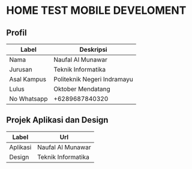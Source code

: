 # HOME TEST MOBILE DEVELOMENT

## Profil

| Label | Deskripsi |
|------------|-----------|
|Nama|Naufal Al Munawar|
|Jurusan|Teknik Informatika|
|Asal Kampus|Politeknik Negeri Indramayu|
|Lulus|Oktober Mendatang|
|No Whatsapp|+6289687840320|

## Projek Aplikasi dan Design

| Label | Url |
|------------|-----------|
|Aplikasi|Naufal Al Munawar|
|Design|Teknik Informatika|
